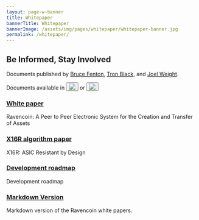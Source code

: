 ```yaml
---
layout: page-w-banner
title: Whitepaper
bannerTitle: Whitepaper
bannerImage: /assets/img/pages/whitepaper/whitepaper-banner.jpg
permalink: /whitepaper/
---
```


<h2 id="intro" class="text-center">Be Informed, Stay Involved</h2>
<p id="pub" class="text-center">Documents published by <a href="https://www.linkedin.com/in/brucefenton/" target="_blank">Bruce Fenton</a>, <a href="https://www.linkedin.com/in/tron-black-90287/" target="_blank">Tron Black</a>, and <a href="https://www.linkedin.com/in/joelweight/" target="_blank">Joel Weight</a>.</p>
<p class="text-center">Documents available in <button id="English" onClick="changeTextEnglish()"><img src="{{ "/assets/img/pages/whitepaper/English.png" | relative_url }}" /></button> or <button id="German" onClick="changeTextGerman()"><img src="{{ "/assets/img/pages/whitepaper/German.png" | relative_url }}" /></button></p>
<div class="flex flex-wrap text-center pt-20 pb-32 m-auto" style="max-width: 700px;">
  <!-- ~~~~~~~~~~~~~~~~~~~~~~~~~~~~~~~~~~~~~~~~~~~~~~~~~~ White Paper ~~~~~~~~~~~~~~~~~~~~~~~~~~~~~~~~~~~~~~~~~~~~~~~~~~ -->
  <div class="w-full sm:w-1/2 mb-8">
    <a id="whitePaper0" href="{{ "/assets/documents/Ravencoin.pdf" | relative_url }}" target="_blank">
      <div class="mb-6 py-4 px-6 inline-block rounded-full bg-grey hover:bg-grey-dark">
        <i class="zmdi zmdi-file-text text-5xl text-white"></i>
      </div>
    </a>
    <h3><a id="whitePaper1" href=" {{ "/assets/documents/Ravencoin.pdf" | relative_url }}" target="_blank">White paper</a></h3>
    <p id="whitePaper2">Ravencoin: A Peer to Peer Electronic System for the Creation and Transfer of Assets</p>
  </div>
  <!-- ~~~~~~~~~~~~~~~~~~~~~~~~~~~~~~~~~~~~~~~~~~~~~~~~~~~~~~ X16R ~~~~~~~~~~~~~~~~~~~~~~~~~~~~~~~~~~~~~~~~~~~~~~~~~~~~~ -->
  <div class="w-full sm:w-1/2 mb-8">
    <a id="x16r0" href="{{ "/assets/documents/X16R-Whitepaper.pdf" | relative_url }}" target="_blank">
      <div class="mb-6 py-4 px-6 inline-block rounded-full bg-grey hover:bg-grey-dark">
        <i class="zmdi zmdi-file-text text-5xl text-white"></i>
      </div>
    </a>
    <h3><a id="x16r1" href="{{ "/assets/documents/X16R-Whitepaper.pdf" | relative_url }}" target="_blank">X16R algorithm paper</a></h3>
    <p id="x16r2">X16R: ASIC Resistant by Design</p>
  </div>
  <!-- ~~~~~~~~~~~~~~~~~~~~~~~~~~~~~~~~~~~~~~~~~~~~~~~~~~~ Road Map ~~~~~~~~~~~~~~~~~~~~~~~~~~~~~~~~~~~~~~~~~~~~~~~~~~~ -->
  <div class="w-full sm:w-1/2 mb-8">
    <a id="roadMap0" href="https://github.com/RavenProject/Ravencoin/tree/master/roadmap" target="_blank">
      <div class="mb-6 py-4 px-6 inline-block rounded-full bg-grey hover:bg-grey-dark">
        <i class="zmdi zmdi-map text-5xl text-white"></i>
      </div>
    </a>
    <h3><a id="roadMap1" href="https://github.com/RavenProject/Ravencoin/tree/master/roadmap" target="_blank">Development roadmap</a></h3>
    <p id="roadMap2">Development roadmap</p>
  </div>
  <!-- ~~~~~~~~~~~~~~~~~~~~~~~~~~~~~~~~~~~~~~~~~~~~~~~~~~ Road Map MD ~~~~~~~~~~~~~~~~~~~~~~~~~~~~~~~~~~~~~~~~~~~~~~~~~~ -->
  <div id="roadMapMD" class="w-full sm:w-1/2 mb-8">
    <a href="https://github.com/RavenProject/Ravencoin/tree/master/whitepaper" target="_blank">
      <div class="mb-6 py-4 px-5 inline-block rounded-full bg-grey hover:bg-grey-dark">
        <i class="zmdi zmdi-github text-5xl text-white"></i>
      </div>
    </a>
    <h3><a href="https://github.com/RavenProject/Ravencoin/tree/master/whitepaper" target="_blank">Markdown Version</a></h3>
    <p id="roadMapMD4">Markdown version of the Ravencoin white papers.</p>
  </div>
</div>

<script>
  function changeTextEnglish()
  {
    document.getElementById('intro').innerHTML = 'Be Informed, Stay Involved';
    document.getElementById('pub').innerHTML = 'Documents published by <a href="https://www.linkedin.com/in/brucefenton/" target="_blank">Bruce Fenton</a>, <a href="https://www.linkedin.com/in/tron-black-90287/" target="_blank">Tron Black</a>, and <a href="https://www.linkedin.com/in/joelweight/" target="_blank">Joel Weight</a>.';
    <!-- White Paper -->
    document.getElementById('whitePaper0').href = "/assets/documents/Ravencoin.pdf";
    document.getElementById('whitePaper1').innerHTML = 'White paper';
    document.getElementById('whitePaper1').href = "/assets/documents/Ravencoin.pdf";
    document.getElementById('whitePaper2').innerHTML = 'Ravencoin: A Peer to Peer Electronic System for the Creation and Transfer of Assets';
    <!-- X16R -->
    document.getElementById('x16r0').href = "/assets/documents/X16R-Whitepaper.pdf";
    document.getElementById('x16r1').innerHTML = 'X16R algorithm paper';
    document.getElementById('x16r1').href = "/assets/documents/X16R-Whitepaper.pdf";
    document.getElementById('x16r2').innerHTML = 'X16R: ASIC Resistant by Design'; 
    <!-- Road Map -->
    document.getElementById('roadMap0').href = "https://github.com/RavenProject/Ravencoin/tree/master/roadmap";
    document.getElementById('roadMap1').innerHTML = 'Development roadmap';
    document.getElementById('roadMap1').href = "https://github.com/RavenProject/Ravencoin/tree/master/roadmap";
    document.getElementById('roadMap2').innerHTML = 'Development roadmap';
    <!-- Road Map MD -->
    document.getElementById('roadMapMD').style.visibility = "visible";
  }
  function changeTextGerman()
  {
    document.getElementById('intro').innerHTML = 'Seien Sie Informiert, Bleiben Sie Dabei';
    document.getElementById('pub').innerHTML = 'Von <a href="https://www.linkedin.com/in/brucefenton/" target="_blank">Bruce Fenton</a>, <a href="https://www.linkedin.com/in/tron-black-90287/" target="_blank">Tron Black</a>, und <a href="https://www.linkedin.com/in/joelweight/" target="_blank">Joel Weight</a> veröffentlichte Dokumente..';
    <!-- White Paper -->
    document.getElementById('whitePaper0').href = "/assets/documents/Ravencoin.German.pdf";
    document.getElementById('whitePaper1').innerHTML = 'Weißbuch';
    document.getElementById('whitePaper1').href = "/assets/documents/Ravencoin.German.pdf";
    document.getElementById('whitePaper2').innerHTML = 'Ravencoin: Ein elektronisches Peer-to-Peer-System für die Erstellung und Übertragung von Assets';
    <!-- X16R -->
    document.getElementById('x16r0').href = "/assets/documents/X16R-Whitepaper.German.pdf";
    document.getElementById('x16r1').innerHTML = 'X16R Algorithmusentwurf';
    document.getElementById('x16r1').href = "/assets/documents/X16R-Whitepaper.German.pdf";
    document.getElementById('x16r2').innerHTML = 'X16R: AASIC-beständig durch Design';
    <!-- Road Map -->
    document.getElementById('roadMap0').href = "/assets/documents/Roadmap.German.pdf";
    document.getElementById('roadMap1').innerHTML = 'Ravencoin Fahrplan';
    document.getElementById('roadMap1').href = "/assets/documents/Roadmap.German.pdf";
    document.getElementById('roadMap2').innerHTML = 'Ravencoin Fahrplan';
   <!-- Road Map MD -->
   document.getElementById('roadMapMD').style.visibility = "hidden";
  }
</script>